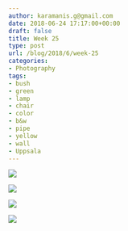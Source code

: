 ```yaml
---
author: karamanis.g@gmail.com
date: 2018-06-24 17:17:00+00:00
draft: false
title: Week 25
type: post
url: /blog/2018/6/week-25
categories:
- Photography
tags:
- bush
- green
- lamp
- chair
- color
- b&w
- pipe
- yellow
- wall
- Uppsala
---
```




  
   ![](https://images.squarespace-cdn.com/content/v1/4f3f61bae4b063b909445965/1529828249026-3F3ZYOFRHFVHE3PE6RHF/ke17ZwdGBToddI8pDm48kC-1WaDuEJn03HRd8JSHdVR7gQa3H78H3Y0txjaiv_0fDoOvxcdMmMKkDsyUqMSsMWxHk725yiiHCCLfrh8O1z5QHyNOqBUUEtDDsRWrJLTmzUsryC7riGV7bTeYhg5SegUu_PX4D0A1l7vbeB16yANeTY_2EJ-nyp4DtEzWP91P/IMG_6761.jpg?format=original)

  

  
   ![](https://images.squarespace-cdn.com/content/v1/4f3f61bae4b063b909445965/1529828249677-F3IXO1FLVW7DS5477ZK7/ke17ZwdGBToddI8pDm48kJUlZr2Ql5GtSKWrQpjur5t7gQa3H78H3Y0txjaiv_0fDoOvxcdMmMKkDsyUqMSsMWxHk725yiiHCCLfrh8O1z5QPOohDIaIeljMHgDF5CVlOqpeNLcJ80NK65_fV7S1UfNdxJhjhuaNor070w_QAc94zjGLGXCa1tSmDVMXf8RUVhMJRmnnhuU1v2M8fLFyJw/IMG_6778.jpg?format=original)

  

  
   ![](https://images.squarespace-cdn.com/content/v1/4f3f61bae4b063b909445965/1529828253827-EV8MG6ELX8S6MSQMPGSB/ke17ZwdGBToddI8pDm48kLSERMgCVymnItqhne5EfYV7gQa3H78H3Y0txjaiv_0fDoOvxcdMmMKkDsyUqMSsMWxHk725yiiHCCLfrh8O1z5QHyNOqBUUEtDDsRWrJLTmMCg6RGY8TrcVSOIk4QoDPnvjthEs8TAhVmYN7i_-QaEW7L_Q40KNxq4S2FLq3V0y/IMG_6786.jpg?format=original)

  

  
   ![](https://images.squarespace-cdn.com/content/v1/4f3f61bae4b063b909445965/1529828254935-6QG9M795IWOHXC97M29B/ke17ZwdGBToddI8pDm48kC-1WaDuEJn03HRd8JSHdVR7gQa3H78H3Y0txjaiv_0fDoOvxcdMmMKkDsyUqMSsMWxHk725yiiHCCLfrh8O1z5QHyNOqBUUEtDDsRWrJLTmzUsryC7riGV7bTeYhg5SegUu_PX4D0A1l7vbeB16yANeTY_2EJ-nyp4DtEzWP91P/IMG_6787.jpg?format=original)

  


